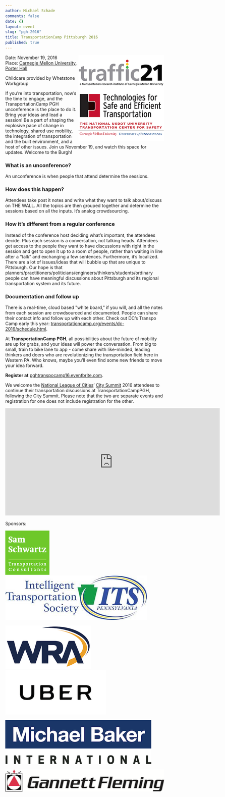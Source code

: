 ```yaml
---
author: Michael Schade
comments: false
date: {}
layout: event
slug: "pgh-2016"
title: TransportationCamp Pittsburgh 2016
published: true
---
```

<img src="t21.jpg" style="float:right;width:272px;height:272px;">Date: November 19, 2016<br>
Place: [Carnegie Mellon University](http://www.cmu.edu/), [Porter Hall](http://www.myatlascms.com/map/index.php?id=192#!s/key=Porter%20Hall?m/72750)

Childcare provided by Whetstone Workgroup

If you’re into transportation, now’s the time to engage, and the TransportationCamp PGH unconference is the place to do it.  Bring your ideas and lead a session! Be a part of shaping the explosive pace of change in technology, shared use mobility, the integration of transportation and the built environment, and a host of other issues. Join us November 19, and watch this space for updates. Welcome to the Burgh!

### What is an unconference?
An unconference is when people that attend determine the sessions.  

### How does this happen?  
Attendees take post it notes and write what they want to talk about/discuss on THE WALL. All the topics are then grouped together and determine the sessions based on all the inputs.  It’s analog crowdsourcing.  

### How it’s different from a regular conference
Instead of the conference host deciding what’s important, the attendees decide.  Plus each session is a conversation, not talking heads.  Attendees get access to the people they want to have discussions with right in the session and get to open it up to a room of people, rather than waiting in line after a “talk” and exchanging a few sentences. Furthermore, it’s localized.  There are a lot of issues/ideas that will bubble up that are unique to Pittsburgh.   Our hope is that planners/practitioners/politicians/engineers/thinkers/students/ordinary people can have meaningful discussions about Pittsburgh and its regional transportation system and its future.

### Documentation and follow up
There is a real-time, cloud based "white board," if you will, and all the notes from each session are crowdsourced and documented.  People can share their contact info and follow up with each other.  Check out DC’s Transpo Camp early this year: [transportationcamp.org/events/dc-2016/schedule.html](http://transportationcamp.org/events/dc-2016/schedule.html).

At **TransportationCamp PGH**, all possibilities about the future of mobility are up for grabs, and your ideas will power the conversation. From big to small, train to bike lane to app - come share with like-minded, leading thinkers and doers who are revolutionizing the transportation field here in Western PA. Who knows, maybe you’ll even find some new friends to move your idea forward.

**Register at** [pghtranspocamp16.eventbrite.com](http://pghtranspocamp16.eventbrite.com/).

We welcome the [National League of Cities](http://www.nlc.org/)’ [City Summit](http://citysummit.nlc.org/) 2016 attendees to continue their transportation discussions at TransportationCampPGH, following the City Summit. Please note that the two are separate events and registration for one does not include registration for the other.

<iframe src="https://www.google.com/maps/embed?pb=!1m16!1m12!1m3!1d3036.4762200321534!2d-79.94707243460327!3d40.44259562936226!2m3!1f0!2f0!3f0!3m2!1i1024!2i768!4f13.1!2m1!1sporter+hall+carnegie+mellon!5e0!3m2!1sen!2sus!4v1471321519621" width="680" height="340" frameborder="0" style="border:0" allowfullscreen></iframe>

Sponsors:

<a href="http://samschwartz.com/"><img src="samschwartz.png" style="width:140px;height:140px;"></a> &nbsp;&nbsp;&nbsp;
<a href="http://www.itspennsylvania.com/"><img src="itspa.png" style="width:449px;height:140px;"></a>

<a href="https://www.wrallp.com/"><img src="wra.png" style="width:272px;height:140px;"></a> &nbsp;&nbsp;&nbsp;
<a href="https://www.uber.com/"><img src="uber.png" style="width:320px;height:140px;"></a>

<a href="http://www.mbakerintl.com/"><img src="michaelbaker.png" style="width:463px;height:140px;"></a>

<a href="http://www.gannettfleming.com/"><img src="gannettfleming.png" style="width:530px;height:70px;"></a>
